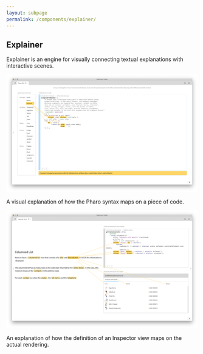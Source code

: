 ```yaml
---
layout: subpage
permalink: /components/explainer/
---
```


<section id="explainer">
	<div class="container pt-5 pb-5 jumbotron-small">
    	<div class="row">
      		<div class="col-md-12">
      			<h1>Explainer</h1>
        		<p class="lead">Explainer is an engine for visually connecting textual explanations with interactive scenes.</p>
        		<div class="sample">
		          <img src="/assets/pictures/gtr-explainer-pharo-syntax.png">
		          <div class="picture-caption">
		            <p>A visual explanation of how the Pharo syntax maps on a piece of code.</p>
		          </div>
		        </div>
		        <div class="sample">
		          <img src="/assets/pictures/gtr-explainer-inspector-view.png">
		          <div class="picture-caption">
		            <p>An explanation of how the definition of an Inspector view maps on the actual rendering.</p>
		          </div>
		        </div>
      		</div>
    	</div>
	</div>
</section>